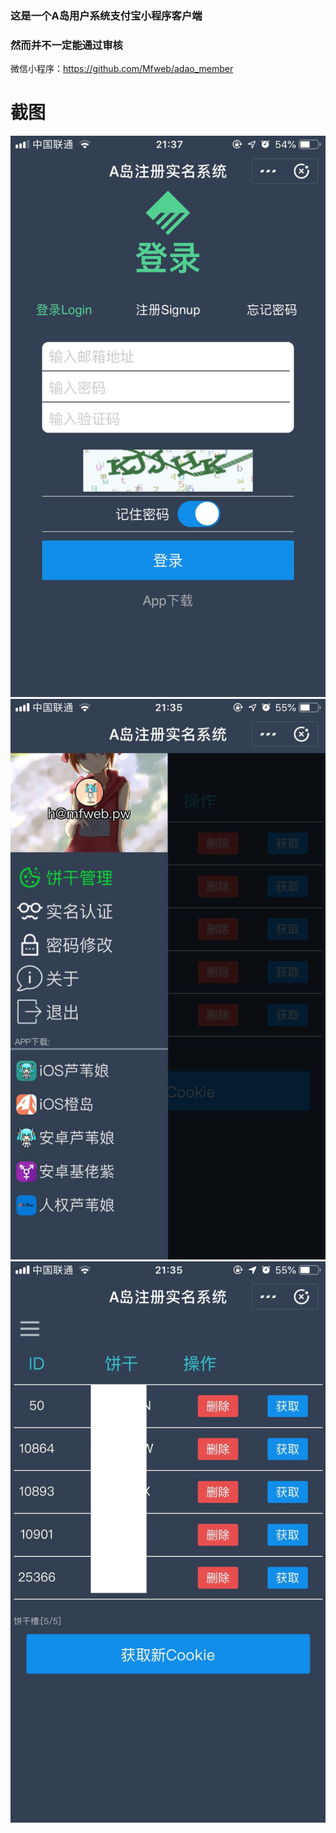 ### 这是一个A岛用户系统支付宝小程序客户端  

### 然而并不一定能通过审核  

微信小程序：https://github.com/Mfweb/adao_member  

# 截图 #

![1](https://github.com/Mfweb/adao_member_alipay/raw/master/screenshot/1.png) 
![2](https://github.com/Mfweb/adao_member_alipay/raw/master/screenshot/2.png) 
![3](https://github.com/Mfweb/adao_member_alipay/raw/master/screenshot/3.png) 
